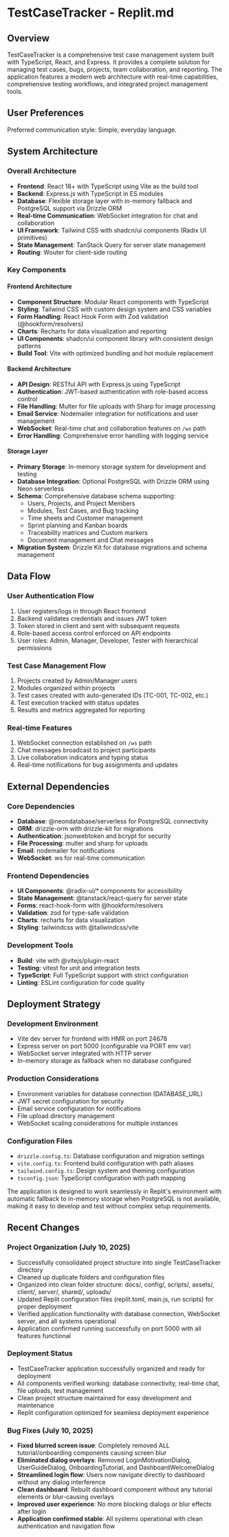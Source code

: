 # TestCaseTracker - Replit.md

## Overview

TestCaseTracker is a comprehensive test case management system built with TypeScript, React, and Express. It provides a complete solution for managing test cases, bugs, projects, team collaboration, and reporting. The application features a modern web architecture with real-time capabilities, comprehensive testing workflows, and integrated project management tools.

## User Preferences

Preferred communication style: Simple, everyday language.

## System Architecture

### Overall Architecture
- **Frontend**: React 18+ with TypeScript using Vite as the build tool
- **Backend**: Express.js with TypeScript in ES modules  
- **Database**: Flexible storage layer with in-memory fallback and PostgreSQL support via Drizzle ORM
- **Real-time Communication**: WebSocket integration for chat and collaboration
- **UI Framework**: Tailwind CSS with shadcn/ui components (Radix UI primitives)
- **State Management**: TanStack Query for server state management
- **Routing**: Wouter for client-side routing

### Key Components

#### Frontend Architecture
- **Component Structure**: Modular React components with TypeScript
- **Styling**: Tailwind CSS with custom design system and CSS variables
- **Form Handling**: React Hook Form with Zod validation (@hookform/resolvers)
- **Charts**: Recharts for data visualization and reporting
- **UI Components**: shadcn/ui component library with consistent design patterns
- **Build Tool**: Vite with optimized bundling and hot module replacement

#### Backend Architecture
- **API Design**: RESTful API with Express.js using TypeScript
- **Authentication**: JWT-based authentication with role-based access control
- **File Handling**: Multer for file uploads with Sharp for image processing
- **Email Service**: Nodemailer integration for notifications and user management
- **WebSocket**: Real-time chat and collaboration features on `/ws` path
- **Error Handling**: Comprehensive error handling with logging service

#### Storage Layer
- **Primary Storage**: In-memory storage system for development and testing
- **Database Integration**: Optional PostgreSQL with Drizzle ORM using Neon serverless
- **Schema**: Comprehensive database schema supporting:
  - Users, Projects, and Project Members
  - Modules, Test Cases, and Bug tracking
  - Time sheets and Customer management
  - Sprint planning and Kanban boards
  - Traceability matrices and Custom markers
  - Document management and Chat messages
- **Migration System**: Drizzle Kit for database migrations and schema management

## Data Flow

### User Authentication Flow
1. User registers/logs in through React frontend
2. Backend validates credentials and issues JWT token
3. Token stored in client and sent with subsequent requests
4. Role-based access control enforced on API endpoints
5. User roles: Admin, Manager, Developer, Tester with hierarchical permissions

### Test Case Management Flow
1. Projects created by Admin/Manager users
2. Modules organized within projects
3. Test cases created with auto-generated IDs (TC-001, TC-002, etc.)
4. Test execution tracked with status updates
5. Results and metrics aggregated for reporting

### Real-time Features
1. WebSocket connection established on `/ws` path
2. Chat messages broadcast to project participants
3. Live collaboration indicators and typing status
4. Real-time notifications for bug assignments and updates

## External Dependencies

### Core Dependencies
- **Database**: @neondatabase/serverless for PostgreSQL connectivity
- **ORM**: drizzle-orm with drizzle-kit for migrations
- **Authentication**: jsonwebtoken and bcrypt for security
- **File Processing**: multer and sharp for uploads
- **Email**: nodemailer for notifications
- **WebSocket**: ws for real-time communication

### Frontend Dependencies
- **UI Components**: @radix-ui/* components for accessibility
- **State Management**: @tanstack/react-query for server state
- **Forms**: react-hook-form with @hookform/resolvers
- **Validation**: zod for type-safe validation
- **Charts**: recharts for data visualization
- **Styling**: tailwindcss with @tailwindcss/vite

### Development Tools
- **Build**: vite with @vitejs/plugin-react
- **Testing**: vitest for unit and integration tests
- **TypeScript**: Full TypeScript support with strict configuration
- **Linting**: ESLint configuration for code quality

## Deployment Strategy

### Development Environment
- Vite dev server for frontend with HMR on port 24678
- Express server on port 5000 (configurable via PORT env var)
- WebSocket server integrated with HTTP server
- In-memory storage as fallback when no database configured

### Production Considerations
- Environment variables for database connection (DATABASE_URL)
- JWT secret configuration for security
- Email service configuration for notifications
- File upload directory management
- WebSocket scaling considerations for multiple instances

### Configuration Files
- `drizzle.config.ts`: Database configuration and migration settings
- `vite.config.ts`: Frontend build configuration with path aliases
- `tailwind.config.ts`: Design system and theming configuration
- `tsconfig.json`: TypeScript configuration with path mapping

The application is designed to work seamlessly in Replit's environment with automatic fallback to in-memory storage when PostgreSQL is not available, making it easy to develop and test without complex setup requirements.

## Recent Changes

### Project Organization (July 10, 2025)
- Successfully consolidated project structure into single TestCaseTracker directory
- Cleaned up duplicate folders and configuration files  
- Organized into clean folder structure: docs/, config/, scripts/, assets/, client/, server/, shared/, uploads/
- Updated Replit configuration files (replit.toml, main.js, run scripts) for proper deployment
- Verified application functionality with database connection, WebSocket server, and all systems operational
- Application confirmed running successfully on port 5000 with all features functional

### Deployment Status
- TestCaseTracker application successfully organized and ready for deployment
- All components verified working: database connectivity, real-time chat, file uploads, test management
- Clean project structure maintained for easy development and maintenance
- Replit configuration optimized for seamless deployment experience

### Bug Fixes (July 10, 2025)
- **Fixed blurred screen issue**: Completely removed ALL tutorial/onboarding components causing screen blur
- **Eliminated dialog overlays**: Removed LoginMotivationDialog, UserGuideDialog, OnboardingTutorial, and DashboardWelcomeDialog
- **Streamlined login flow**: Users now navigate directly to dashboard without any dialog interference
- **Clean dashboard**: Rebuilt dashboard component without any tutorial elements or blur-causing overlays
- **Improved user experience**: No more blocking dialogs or blur effects after login
- **Application confirmed stable**: All systems operational with clean authentication and navigation flow